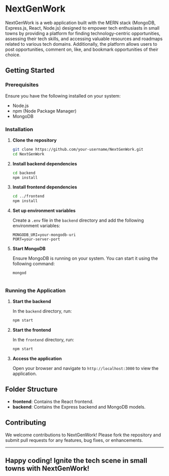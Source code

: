 
# NextGenWork

NextGenWork is a web application built with the MERN stack (MongoDB, Express.js, React, Node.js) designed to empower tech enthusiasts in small towns by providing a platform for finding technology-centric opportunities, assessing their tech skills, and accessing valuable resources and roadmaps related to various tech domains. Additionally, the platform allows users to post opportunities, comment on, like, and bookmark opportunities of their choice.

## Getting Started

### Prerequisites

Ensure you have the following installed on your system:

- Node.js
- npm (Node Package Manager)
- MongoDB

### Installation

1. **Clone the repository**

   ```sh
   git clone https://github.com/your-username/NextGenWork.git
   cd NextGenWork
   ```

2. **Install backend dependencies**

   ```sh
   cd backend
   npm install
   ```

3. **Install frontend dependencies**

   ```sh
   cd ../frontend
   npm install
   ```

4. **Set up environment variables**

   Create a `.env` file in the `backend` directory and add the following environment variables:

   ```env
   MONGODB_URI=your-mongodb-uri
   PORT=your-server-port
   ```

5. **Start MongoDB**

   Ensure MongoDB is running on your system. You can start it using the following command:

   ```sh
   mongod
  

### Running the Application

1. **Start the backend**

   In the `backend` directory, run:

   ```sh
   npm start
   ```

2. **Start the frontend**

   In the `frontend` directory, run:

   ```sh
   npm start
   ```

3. **Access the application**

   Open your browser and navigate to `http://localhost:3000` to view the application.

## Folder Structure

- **frontend**: Contains the React frontend.
- **backend**: Contains the Express backend and MongoDB models.

## Contributing

We welcome contributions to NextGenWork! Please fork the repository and submit pull requests for any features, bug fixes, or enhancements.

---

Happy coding! Ignite the tech scene in small towns with NextGenWork!
---
